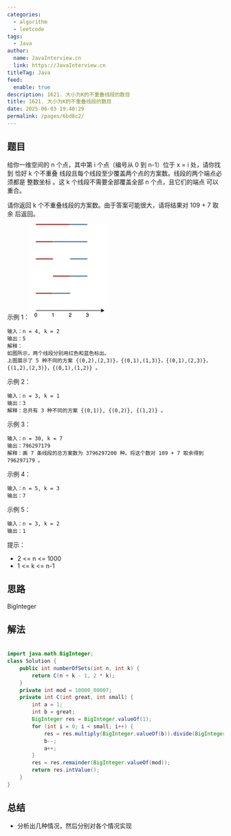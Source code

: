 ```yaml
---
categories: 
  - algorithm
  - leetcode
tags: 
  - Java
author: 
  name: JavaInterview.cn
  link: https://JavaInterview.cn
titleTag: Java
feed: 
  enable: true
description: 1621. 大小为K的不重叠线段的数目
title: 1621. 大小为K的不重叠线段的数目
date: 2025-06-03 19:40:29
permalink: /pages/6bd8c2/
---
```


## 题目

给你一维空间的 n 个点，其中第 i 个点（编号从 0 到 n-1）位于 x = i 处，请你找到 恰好 k 个不重叠 线段且每个线段至少覆盖两个点的方案数。线段的两个端点必须都是 整数坐标 。这 k 个线段不需要全部覆盖全部 n 个点，且它们的端点 可以 重合。

请你返回 k 个不重叠线段的方案数。由于答案可能很大，请将结果对 109 + 7 取余 后返回。



示例 1：
![1621ex1.png](../../../media/pictures/leetcode/1621ex1.png)

    输入：n = 4, k = 2
    输出：5
    解释：
    如图所示，两个线段分别用红色和蓝色标出。
    上图展示了 5 种不同的方案 {(0,2),(2,3)}，{(0,1),(1,3)}，{(0,1),(2,3)}，{(1,2),(2,3)}，{(0,1),(1,2)} 。
示例 2：

    输入：n = 3, k = 1
    输出：3
    解释：总共有 3 种不同的方案 {(0,1)}, {(0,2)}, {(1,2)} 。
示例 3：

    输入：n = 30, k = 7
    输出：796297179
    解释：画 7 条线段的总方案数为 3796297200 种。将这个数对 109 + 7 取余得到 796297179 。
示例 4：

    输入：n = 5, k = 3
    输出：7
示例 5：

    输入：n = 3, k = 2
    输出：1


提示：

* 2 <= n <= 1000
* 1 <= k <= n-1

## 思路

BigInteger

## 解法
```java

import java.math.BigInteger;
class Solution {
    public int numberOfSets(int n, int k) {
        return C(n + k - 1, 2 * k);
    }
    private int mod = 10000_00007;
    private int C(int great, int small) {
	    int a = 1;
        int b = great;
        BigInteger res = BigInteger.valueOf(1);
        for (int i = 0; i < small; i++) {
    		res = res.multiply(BigInteger.valueOf(b)).divide(BigInteger.valueOf(a));
            b--;
            a++;
        }
        res = res.remainder(BigInteger.valueOf(mod));
        return res.intValue();
    }
}
```

## 总结

- 分析出几种情况，然后分别对各个情况实现 
